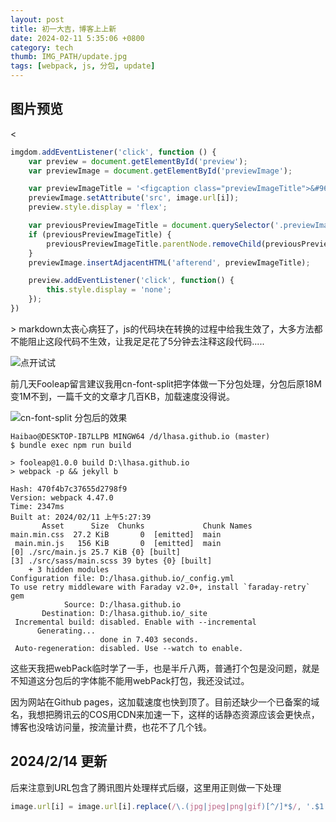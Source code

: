 ```yaml
---
layout: post
title: 初一大吉，博客上上新
date: 2024-02-11 5:35:06 +0800
category: tech
thumb: IMG_PATH/update.jpg
tags: [webpack, js, 分包, update]
---
```


## 图片预览
&lt;
```javascript
imgdom.addEventListener('click', function () {
    var preview = document.getElementById('preview');
    var previewImage = document.getElementById('previewImage');

    var previewImageTitle = '<figcaption class="previewImageTitle">&#9650; ' + image.title[i] + '</figcaption>';
    previewImage.setAttribute('src', image.url[i]);
    preview.style.display = 'flex';

    var previousPreviewImageTitle = document.querySelector('.previewImageTitle');
    if (previousPreviewImageTitle) {
        previousPreviewImageTitle.parentNode.removeChild(previousPreviewImageTitle);
    }
    previewImage.insertAdjacentHTML('afterend', previewImageTitle);

    preview.addEventListener('click', function() {
        this.style.display = 'none';
    });
})
```
&gt; markdown太丧心病狂了，js的代码块在转换的过程中给我生效了，大多方法都不能阻止这段代码不生效，让我足足花了5分钟去注释这段代码.....

![点开试试][p1]

前几天Fooleap留言建议我用cn-font-split把字体做一下分包处理，分包后原18M变1M不到，一篇千文的文章才几百KB，加载速度没得说。

![cn-font-split 分包后的效果][p2]

```webpack
Haibao@DESKTOP-IB7LLPB MINGW64 /d/lhasa.github.io (master)
$ bundle exec npm run build

> fooleap@1.0.0 build D:\lhasa.github.io
> webpack -p && jekyll b

Hash: 470f4b7c37655d2798f9
Version: webpack 4.47.0
Time: 2347ms
Built at: 2024/02/11 上午5:27:39
       Asset      Size  Chunks             Chunk Names
main.min.css  27.2 KiB       0  [emitted]  main
 main.min.js   156 KiB       0  [emitted]  main
[0] ./src/main.js 25.7 KiB {0} [built]
[3] ./src/sass/main.scss 39 bytes {0} [built]
    + 3 hidden modules
Configuration file: D:/lhasa.github.io/_config.yml
To use retry middleware with Faraday v2.0+, install `faraday-retry` gem
            Source: D:/lhasa.github.io
       Destination: D:/lhasa.github.io/_site
 Incremental build: disabled. Enable with --incremental
      Generating...
                    done in 7.403 seconds.
 Auto-regeneration: disabled. Use --watch to enable.
```

这些天我把webPack临时学了一手，也是半斤八两，普通打个包是没问题，就是不知道这分包后的字体能不能用webPack打包，我还没试过。

因为网站在Github pages，这加载速度也快到顶了。目前还缺少一个已备案的域名，我想把腾讯云的COS用CDN来加速一下，这样的话静态资源应该会更快点，博客也没啥访问量，按流量计费，也花不了几个钱。


## 2024/2/14 更新
后来注意到URL包含了腾讯图片处理样式后缀，这里用正则做一下处理

```javascript
image.url[i] = image.url[i].replace(/\.(jpg|jpeg|png|gif)[^/]*$/, '.$1');
```


[p1]: https://cos.lhasa.icu/assets/article/MountTaranaki-NewZealand.jpg
[p2]: https://cos.lhasa.icu/assets/article/cn-font-splitfenbao.png